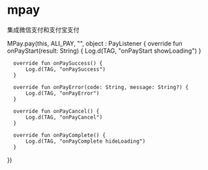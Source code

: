 # mpay

集成微信支付和支付宝支付

  MPay.pay(this, ALI_PAY, "", object : PayListener {
      override fun onPayStart(result: String) {
          Log.d(TAG, "onPayStart showLoading")
      }

      override fun onPaySuccess() {
          Log.d(TAG, "onPaySuccess")
      }

      override fun onPayError(code: String, message: String?) {
          Log.d(TAG, "onPayError")
      }

      override fun onPayCancel() {
          Log.d(TAG, "onPayCancel")
      }

      override fun onPayComplete() {
          Log.d(TAG, "onPayComplete hideLoading")
      }

  })
